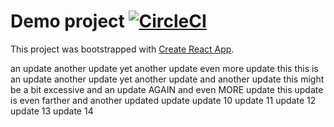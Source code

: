 # Demo project [![CircleCI](https://circleci.com/gh/sziniuk-blackbird/circleci-intro_.svg?style=svg)](https://circleci.com/gh/sziniuk-blackbird/circleci-intro_)

This project was bootstrapped with [Create React App](https://github.com/facebook/create-react-app).


an
update
another
update
yet
another
update
even
more
update
this
this is an update
another update
yet another update
and another update
this might be a bit excessive
and an update AGAIN
and even MORE update
this update is even farther
and another updated update
update 10
update 11
update 12
update 13
update 14